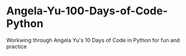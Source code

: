 # Angela-Yu-100-Days-of-Code-Python

Workwing through Angela Yu's 10 Days of Code in Python for fun and practice
